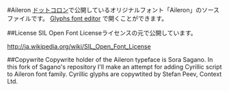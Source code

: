 #Aileron
[ドットコロン](http://dotcolon.net/)で公開しているオリジナルフォント「Aileron」のソースファイルです。
[Glyphs font editor](http://glyphsapp.com/) で開くことができます。


##License
SIL Open Font Licenseライセンスの元で公開しています。

http://ja.wikipedia.org/wiki/SIL_Open_Font_License

##Copywrite
Copywrite holder of the Aileron typeface is Sora Sagano.
In this fork of Sagano's repository I'll make an attempt for adding Cyrillic script to Aileron font family.
Cyrillic glyphs are copywtited by Stefan Peev, Context Ltd.
